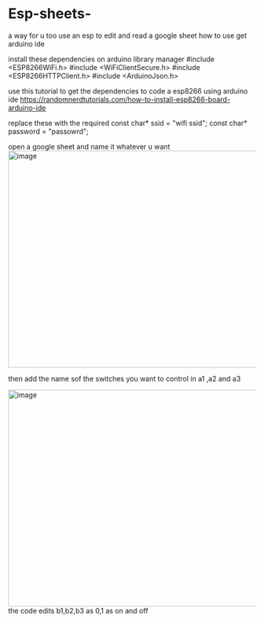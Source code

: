 # Esp-sheets-
 a  way for u too use an esp to edit and read  a google sheet
how to use
  get arduino ide
  
  install these dependencies on arduino library manager
  #include <ESP8266WiFi.h>
  #include <WiFiClientSecure.h>
  #include <ESP8266HTTPClient.h>
  #include <ArduinoJson.h>

  use this tutorial to get the dependencies to code a esp8266 using arduino ide
  https://randomnerdtutorials.com/how-to-install-esp8266-board-arduino-ide

   replace these with the required
  const char* ssid = "wifi ssid";
  const char* password = "passowrd";

  open a google sheet and name it whatever u want
  <img width="637" height="441" alt="image" src="https://github.com/user-attachments/assets/6a3e20e3-0087-4794-a6be-5506d7fbfdcc" />

  
  then add the name sof the switches you want to control in a1 ,a2 and a3

  
  <img width="637" height="441" alt="image" src="https://github.com/user-attachments/assets/50d37d23-c800-475d-b61f-2808d5d2d3ed" />
  the code edits b1,b2,b3 as 0,1 as on and off



